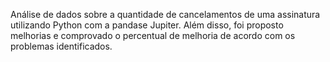 Análise de dados sobre a quantidade de cancelamentos de uma assinatura utilizando Python com a pandase Jupiter.
Além disso, foi proposto melhorias e comprovado o percentual de melhoria de acordo com os problemas identificados.
